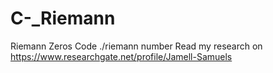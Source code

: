 # C-_Riemann
Riemann Zeros Code ./riemann number
Read my research on https://www.researchgate.net/profile/Jamell-Samuels
